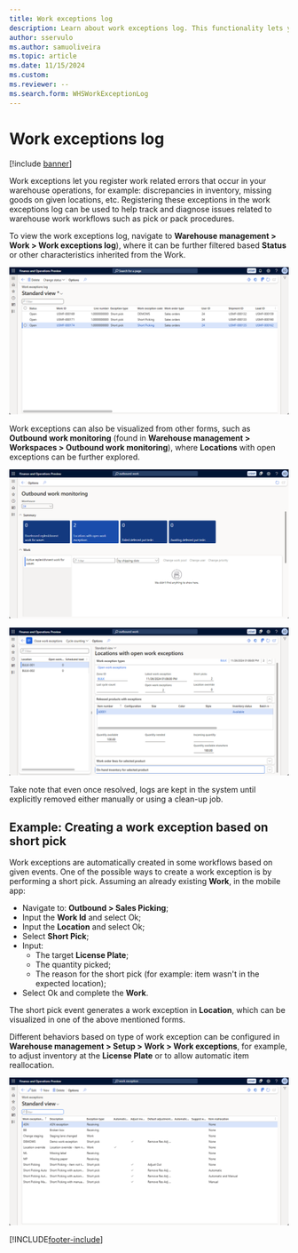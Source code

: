 ```yaml
---
title: Work exceptions log
description: Learn about work exceptions log. This functionality lets you register issues from your operational workflows to be tracked and addressed.
author: sservulo
ms.author: samuoliveira
ms.topic: article
ms.date: 11/15/2024
ms.custom:
ms.reviewer: --
ms.search.form: WHSWorkExceptionLog
---
```


# Work exceptions log

[!include [banner](../includes/banner.md)]

Work exceptions let you register work related errors that occur in your warehouse operations, for example: discrepancies in inventory, missing goods on given locations, etc. Registering these exceptions in the work exceptions log can be used to help track and diagnose issues related to warehouse work workflows such as pick or pack procedures.

To view the work exceptions log, navigate to **Warehouse management \> Work \> Work exceptions log**), where it can be further filtered based **Status** or other characteristics inherited from the Work.

![Outbound work monitoring form](media/work-exceptions-log-form.png)

Work exceptions can also be visualized from other forms, such as **Outbound work monitoring** (found in **Warehouse management \> Workspaces \> Outbound work monitoring**), where **Locations** with open exceptions can be further explored.

![Outbound work monitoring form](media/outbound-work-monitoring-form.png)

![Locations with open work exceptions form](media/locations-with-open-exceptions-form.png)

Take note that even once resolved, logs are kept in the system until explicitly removed either manually or using a clean-up job.

## Example: Creating a work exception based on short pick

Work exceptions are automatically created in some workflows based on given events. One of the possible ways to create a work exception is by performing a short pick. Assuming an already existing **Work**, in the mobile app:

- Navigate to: **Outbound \> Sales Picking**;
- Input the **Work Id** and select Ok;
- Input the **Location** and select Ok;
- Select **Short Pick**;
- Input:
    - The target **License Plate**;
    - The quantity picked;
    - The reason for the short pick (for example: item wasn't in the expected location);
- Select Ok and complete the **Work**.

The short pick event generates a work exception in **Location**, which can be visualized in one of the above mentioned forms.

Different behaviors based on type of work exception can be configured in **Warehouse management \> Setup \> Work \> Work exceptions**, for example, to adjust inventory at the **License Plate** or to allow automatic item reallocation.

![Outbound work monitoring form](media/work-exceptions-form.png)

[!INCLUDE[footer-include](../../includes/footer-banner.md)]
